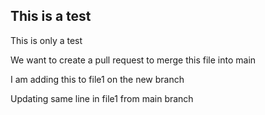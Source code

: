 ## This is a test 
This is only a test

We want to create a pull request to merge this file into main

I am adding this to file1 on the new branch

Updating same line in file1 from main branch